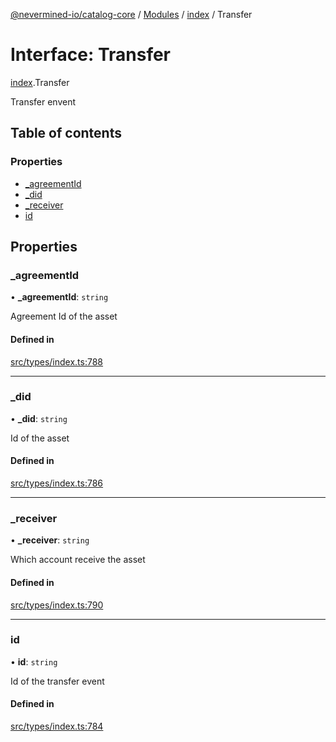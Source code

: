 [@nevermined-io/catalog-core](../README.md) / [Modules](../modules.md) / [index](../modules/index.md) / Transfer

# Interface: Transfer

[index](../modules/index.md).Transfer

Transfer envent

## Table of contents

### Properties

- [\_agreementId](index.Transfer.md#_agreementid)
- [\_did](index.Transfer.md#_did)
- [\_receiver](index.Transfer.md#_receiver)
- [id](index.Transfer.md#id)

## Properties

### \_agreementId

• **\_agreementId**: `string`

Agreement Id of the asset

#### Defined in

[src/types/index.ts:788](https://github.com/nevermined-io/components-catalog/blob/f49140f/lib/src/types/index.ts#L788)

___

### \_did

• **\_did**: `string`

Id of the asset

#### Defined in

[src/types/index.ts:786](https://github.com/nevermined-io/components-catalog/blob/f49140f/lib/src/types/index.ts#L786)

___

### \_receiver

• **\_receiver**: `string`

Which account receive the asset

#### Defined in

[src/types/index.ts:790](https://github.com/nevermined-io/components-catalog/blob/f49140f/lib/src/types/index.ts#L790)

___

### id

• **id**: `string`

Id of the transfer event

#### Defined in

[src/types/index.ts:784](https://github.com/nevermined-io/components-catalog/blob/f49140f/lib/src/types/index.ts#L784)
